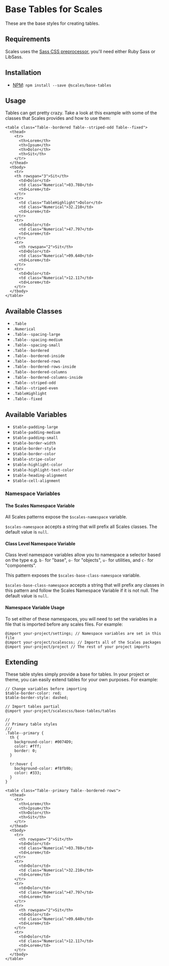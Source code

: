 # Base Tables for Scales

These are the base styles for creating tables.

## Requirements

Scales uses the [Sass CSS preprocessor](http://sass-lang.com/), you'll need either Ruby Sass or LibSass.

## Installation

* [NPM](http://npmjs.com): `npm install --save @scales/base-tables`

## Usage

Tables can get pretty crazy. Take a look at this example with some of the classes that Scales provides and how to use them:

```
<table class="Table--bordered Table--striped-odd Table--fixed">
  <thead>
    <tr>
      <th>Lorem</th>
      <th>Ipsum</th>
      <th>Dolor</th>
      <th>Sit</th>
    </tr>
  </thead>
  <tbody>
    <tr>
    <th rowspan="3">Sit</th>
      <td>Dolor</td>
      <td class="Numerical">03.788</td>
      <td>Lorem</td>
    </tr>
    <tr>
      <td class="TableHighlight">Dolor</td>
      <td class="Numerical">32.210</td>
      <td>Lorem</td>
    </tr>
    <tr>
      <td>Dolor</td>
      <td class="Numerical">47.797</td>
      <td>Lorem</td>
    </tr>
    <tr>
      <th rowspan="2">Sit</th>
      <td>Dolor</td>
      <td class="Numerical">09.640</td>
      <td>Lorem</td>
    </tr>
    <tr>
      <td>Dolor</td>
      <td class="Numerical">12.117</td>
      <td>Lorem</td>
    </tr>
  </tbody>
</table>
```

## Available Classes

* `.Table`
* `.Numerical`
* `.Table--spacing-large`
* `.Table--spacing-medium`
* `.Table--spacing-small`
* `.Table--bordered`
* `.Table--bordered-inside`
* `.Table--bordered-rows`
* `.Table--bordered-rows-inside`
* `.Table--bordered-columns`
* `.Table--bordered-columns-inside`
* `.Table--striped-odd`
* `.Table--striped-even`
* `.TableHighlight`
* `.Table--fixed`

## Available Variables

* `$table-padding-large`
* `$table-padding-medium`
* `$table-padding-small`
* `$table-border-width`
* `$table-border-style`
* `$table-border-color`
* `$table-stripe-color`
* `$table-highlight-color`
* `$table-highlight-text-color`
* `$table-heading-alignment`
* `$table-cell-alignment`

### Namespace Variables

#### The Scales Namespace Variable

All Scales patterns expose the `$scales-namespace` variable.

`$scales-namespace` accepts a string that will prefix all Scales classes. The default value is `null`.

#### Class Level Namespace Variable

Class level namespace variables allow you to namespace a selector based on the type e.g. `b-` for "base", `o-` for "objects", `u-` for utilities, and `c-` for "components".

This pattern exposes the `$scales-base-class-namespace` variable.

`$scales-base-class-namespace` accepts a string that will prefix any classes in this pattern and follow the Scales Namespace Variable if it is not null. The default value is `null`.

#### Namespace Variable Usage

To set either of these namespaces, you will need to set the variables in a file that is imported before any scales files. For example:

```
@import your-project/settings; // Namespace variables are set in this file
@import your-project/scalescss; // Imports all of the Scales packages
@import your-project/project // The rest of your project imports
```

## Extending

These table styles simply provide a base for tables. In your project or theme, you can easily extend tables for your own purposes. For example:

```
// Change variables before importing
$table-border-color: red;
$table-border-style: dashed;

// Import tables partial
@import your-project/scalescss/base-tables/tables

//
// Primary table styles
///
.Table--primary {
  th {
    background-color: #0074D9;
    color: #fff;
    border: 0;
  }

  tr:hover {
    background-color: #f8fb9b;
    color: #333;
  }
}
```
```
<table class="Table--primary Table--bordered-rows">
  <thead>
    <tr>
      <th>Lorem</th>
      <th>Ipsum</th>
      <th>Dolor</th>
      <th>Sit</th>
    </tr>
  </thead>
  <tbody>
    <tr>
      <th rowspan="3">Sit</th>
      <td>Dolor</td>
      <td class="Numerical">03.788</td>
      <td>Lorem</td>
    </tr>
    <tr>
      <td>Dolor</td>
      <td class="Numerical">32.210</td>
      <td>Lorem</td>
    </tr>
    <tr>
      <td>Dolor</td>
      <td class="Numerical">47.797</td>
      <td>Lorem</td>
    </tr>
    <tr>
      <th rowspan="2">Sit</th>
      <td>Dolor</td>
      <td class="Numerical">09.640</td>
      <td>Lorem</td>
    </tr>
    <tr>
      <td>Dolor</td>
      <td class="Numerical">12.117</td>
      <td>Lorem</td>
    </tr>
  </tbody>
</table>
```
